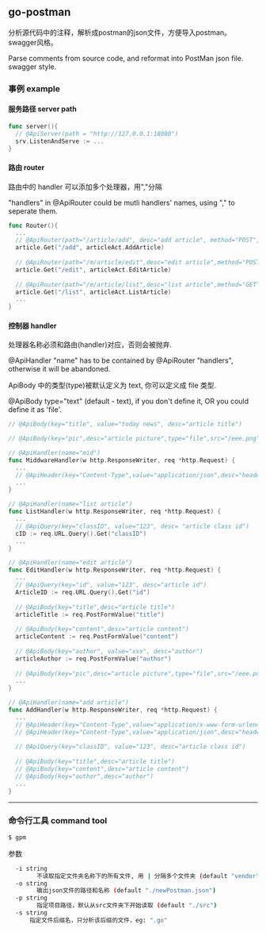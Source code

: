 ## go-postman

分析源代码中的注释，解析成postman的json文件，方便导入postman。swagger风格。

Parse comments from source code, and reformat into PostMan json file. swagger style.

### 事例 example

#### 服务路径 server path

```go
func server(){
  // @ApiServer(path = "http://127.0.0.1:18080")
  srv.ListenAndServe := ...
}
```

#### 路由 router

路由中的 handler 可以添加多个处理器，用","分隔

"handlers" in @ApiRouter could be mutli handlers' names, using "," to seperate them.

```go
func Router(){
  ...
  // @ApiRouter(path="/article/add", desc="add article", method="POST", group="article", handlers="add article, mid")
  article.Get("/add", articleAct.AddArticle)
  
  // @ApiRouter(path="/m/article/edit",desc="edit article",method="POST",group="article", handlers="edit article, mid")
  article.Get("/edit", articleAct.EditArticle)
  
  // @ApiRouter(path="/m/article/list",desc="list article",method="GET",group="article", handlers="list article, mid")  
  article.Get("/list", articleAct.ListArticle)
  ...
}
```

#### 控制器 handler

处理器名称必须和路由(handler)对应，否则会被抛弃.

@ApiHandler "name" has to be contained by @ApiRouter "handlers", otherwise it will be abandoned.

ApiBody 中的类型(type)被默认定义为 text, 你可以定义成 file 类型.

@ApiBody type="text" (default - text), if you don't define it, OR you could define it as 'file'.

```go
// @ApiBody(key="title", value="today news", desc="article title")

// @ApiBody(key="pic",desc="article picture",type="file",src="/eee.png")
```

```go
// @ApiHandler(name="mid")
func MiddwareHandler(w http.ResponseWriter, req *http.Request) {
  ...
  // @ApiHeader(key="Content-Type",value="application/json",desc="header description")
  ...
}

// @ApiHandler(name="list article")
func ListHandler(w http.ResponseWriter, req *http.Request) {
  ...
  // @ApiQuery(key="classID", value="123", desc= "article class id")
  cID := req.URL.Query().Get("classID")
  ...
}

// @ApiHandler(name="edit article")
func EditHandler(w http.ResponseWriter, req *http.Request) {
  ...
  // @ApiQuery(key="id", value="123", desc="article id")
  ArticleID := req.URL.Query().Get("id")
  
  // @ApiBody(key="title",desc="article title")
  articleTitle := req.PostFormValue("title")
  
  // @ApiBody(key="content",desc="article content")
  articleContent := req.PostFormValue("content")
  
  // @ApiBody(key="author", value="xxx", desc="author")
  articleAuthor := req.PostFormValue("author")
  
  // @ApiBody(key="pic",desc="article picture",type="file",src="/eee.png")
  ...
}

// @ApiHandler(name="add article")
func AddHandler(w http.ResponseWriter, req *http.Request) {
  ...
  // @ApiHeader(key="Content-Type",value="application/x-www-form-urlencoded",desc="header description")
  // @ApiHeader(key="Content-Type",value="application/json",desc="header description")
  
  // @ApiQuery(key="classID", value="123", desc="article class id")
  
  // @ApiBody(key="title",desc="article title")
  // @ApiBody(key="content",desc="article content")
  // @ApiBody(key="author",desc="author")
  ...
}

```
-----

### 命令行工具 command tool

```bash
$ gpm
```
参数
```bash
  -i string
    	不读取指定文件夹名称下的所有文件, 用 | 分隔多个文件夹 (default "vendor")
  -o string
    	输出json文件的路径和名称 (default "./newPostman.json")
  -p string
    	指定项目路径，默认从src文件夹下开始读取 (default "./src")
  -s string
      指定文件后缀名，只分析该后缀的文件，eg: ".go"
```

